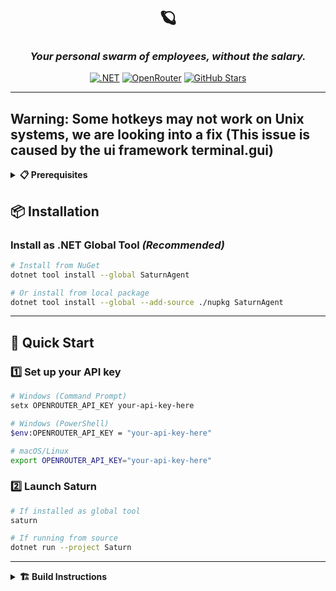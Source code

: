 <div align="center">

# 🪐

### *Your personal swarm of employees, without the salary.*

[![.NET](https://img.shields.io/badge/.NET-8.0-512BD4?style=for-the-badge&logo=dotnet)](https://dotnet.microsoft.com/)
[![OpenRouter](https://img.shields.io/badge/OpenRouter-Powered-00A8E1?style=for-the-badge)](https://openrouter.ai/)
[![GitHub Stars](https://img.shields.io/github/stars/xyOz-dev/Saturn?style=for-the-badge&color=yellow)](https://github.com/xyOz-dev/Saturn/stargazers)

</div>

---
## Warning: Some hotkeys may not work on Unix systems, we are looking into a fix (This issue is caused by the ui framework terminal.gui)


<details>
<summary><b>📋 Prerequisites</b></summary>

- **.NET 8.0 SDK** or later
- **Git** (Saturn requires a Git repository)
- **OpenRouter API Key** ([Get one here](https://openrouter.ai/))

</details>


## 📦 Installation

### **Install as .NET Global Tool** *(Recommended)*

```bash
# Install from NuGet
dotnet tool install --global SaturnAgent

# Or install from local package
dotnet tool install --global --add-source ./nupkg SaturnAgent
```

---

## 🚀 Quick Start

### 1️⃣ **Set up your API key**

```bash
# Windows (Command Prompt)
setx OPENROUTER_API_KEY your-api-key-here

# Windows (PowerShell)
$env:OPENROUTER_API_KEY = "your-api-key-here"

# macOS/Linux
export OPENROUTER_API_KEY="your-api-key-here"
```

### 2️⃣ **Launch Saturn**

```bash
# If installed as global tool
saturn

# If running from source
dotnet run --project Saturn
```

---
<details>
<summary><b>🏗️ Build Instructions</b></summary>

```bash
# Clone repository
git clone https://github.com/xyOz-dev/Saturn.git
cd Saturn

# Restore dependencies
dotnet restore

# Build in Release mode
dotnet build -c Release

# Create NuGet package
dotnet pack -c Release

# Run tests (if available)
dotnet test
```

</details>

</div>
